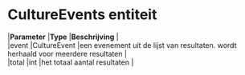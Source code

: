 ---
---

# CultureEvents entiteit

|**Parameter** |**Type** |**Beschrijving** |  
 |event |CultureEvent |een evenement uit de lijst van resultaten. wordt herhaald voor meerdere resultaten |  
 |total |int |het totaal aantal resultaten |